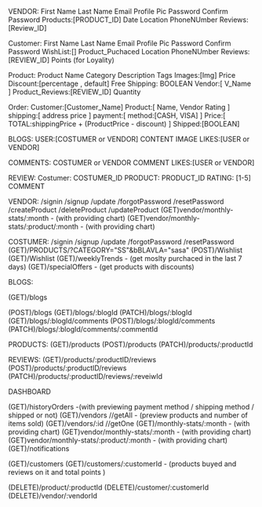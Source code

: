 VENDOR:
First Name
Last Name
Email
Profile Pic
Password
Confirm Password
Products:[PRODUCT_ID]
Date
Location
PhoneNUmber
Reviews:[Review_ID]

Customer:
First Name
Last Name
Email
Profile Pic
Password
Confirm Password
WishList:[]
Product_Puchaced
Location
PhoneNUmber
Reviews:[REVIEW_ID]
Points (for Loyality)

Product:
Product Name
Category
Description
Tags
Images:[Img]
Price
Discount:[percentage , default]
Free Shipping: BOOLEAN
Vendor:[
V_Name
]
Product_Reviews:[REVIEW_ID]
Quantity

Order:
Customer:[Customer_Name]
Product:[
Name,
Vendor
Rating
]
shipping:[
address
price
]
payment:[
method:[CASH, VISA]
]
Price:[
TOTAL:shippingPrice + (ProductPrice - discount)
]
Shipped:[BOOLEAN]

BLOGS:
USER:[COSTUMER or VENDOR]
CONTENT
IMAGE
LIKES:[USER or VENDOR]

COMMENTS:
COSTUMER or VENDOR
COMMENT
LIKES:[USER or VENDOR]

REVIEW:
Costumer: COSTUMER_ID
PRODUCT: PRODUCT_ID
RATING: [1-5]
COMMENT

<!-- END POINTS -->

VENDOR:
/signin
/signup
/update
/forgotPassword
/resetPassword
/createProduct
/deleteProduct
/updateProduct
(GET)vendor/monthly-stats/:month - (with providing chart)
(GET)vendor/monthly-stats/:product/:month - (with providing chart)

COSTUMER:
/signin
/signup
/update
/forgotPassword
/resetPassword
(GET)/PRODUCTS/?CATEGORY="SS"&bBLAVLA="sasa"
(POST)/Wishlist
(GET)/Wishlist
(GET)/weeklyTrends - (get moslty purchaced in the last 7 days)
(GET)/specialOffers - (get products with discounts)

BLOGS:

<!-- get all blogs -->

(GET)/blogs

<!-- add blog -->

(POST)/blogs
(GET)/blogs/:blogId
(PATCH)/blogs/:blogId
(GET)/blogs/:blogId/comments
(POST)/blogs/:blogId/comments
(PATCH)/blogs/:blogId/comments/:commentId

PRODUCTS:
(GET)/products
(POST)/products
(PATCH)/products/:productId

REVIEWS:
(GET)/products/:productID/reviews
(POST)/products/:productID/reviews
(PATCH)/products/:productID/reviews/:reveiwId

DASHBOARD

<!--  -->

(GET)/historyOrders -(with previewing payment method / shipping method / shipped or not)
(GET)/vendors //getAll - (preview products and number of items sold)
(GET)/vendors/:id //getOne
(GET)/monthly-stats/:month - (with providing chart)
(GET)vendor/monthly-stats/:month - (with providing chart)
(GET)vendor/monthly-stats/:product/:month - (with providing chart)
(GET)/notifications

<!--  -->

(GET)/customers
(GET)/customers/:customerId - (products buyed and reviews on it and total points )

<!-- for security -->

(DELETE)/product/:productId
(DELETE)/customer/:customerId
(DELETE)/vendor/:vendorId

<!-- description of Loyality System -->
<!--
    if customer spent 200 pound:
        customer will take 50 point
    1/4 of money spent will be added as points
    then choose from awards choosen by customers
     -->

